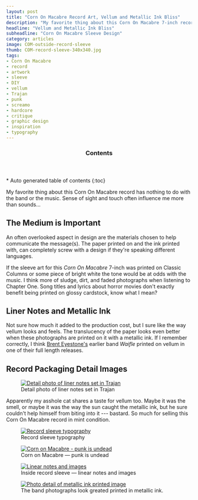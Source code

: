 ```yaml
---
layout: post
title: "Corn On Macabre Record Art, Vellum and Metallic Ink Bliss"
description: "My favorite thing about this Corn On Macabre 7-inch record is the use of vellum and metallic inks in the sleeve."
headline: "Vellum and Metallic Ink Bliss"
subheadline: "Corn On Macabre Sleeve Design"
category: articles
image: COM-outside-record-sleeve
thumb: COM-record-sleeve-340x340.jpg
tags: 
- Corn On Macabre 
- record
- artwork
- sleeve
- DIY
- vellum
- Trajan
- punk
- screamo
- hardcore
- critique
- graphic design
- inspiration
- typography
---
```

<section id="table-of-contents" class="toc">
  <header>
    <h3 class="delta">Contents</h3>
  </header>
<div id="drawer" markdown="1">
*  Auto generated table of contents
{:toc}
</div>
</section><!-- /#table-of-contents -->

My favorite thing about this Corn On Macabre record has nothing to do with the band or the music. Sense of sight and touch often influence me more than sounds...

## The Medium is Important

An often overlooked aspect in design are the materials chosen to help communicate the message(s). The paper printed on and the ink printed with, can completely screw with a design if they're speaking different languages.

If the sleeve art for this *Corn On Macabre* 7-inch was printed on Classic Columns or some piece of bright white the tone would be at odds with the music. I think more of sludge, dirt, and faded photographs when listening to Chapter One. Song titles and lyrics about horror movies don't exactly benefit being printed on glossy cardstock, know what I mean?

## Liner Notes and Metallic Ink

Not sure how much it added to the production cost, but I sure like the way vellum looks and feels. The translucency of the paper looks even better when these photographs are printed on it with a metallic ink. If I remember correctly, I think [Brent Eyestone's](http://www.discogs.com/artist/Brent+Eyestone) earlier band *Waifle* printed on vellum in one of their full length releases.

## Record Packaging Detail Images

<figure>
	<a href="{{ site.url }}/images/COM-metallic-ink-trajan.jpg" class="fancybox" rel="gallery" title="Everyone's favorite movie poster typeface, Trajan."><img src="{{ site.url }}/images/COM-metallic-ink-trajan-620x197.jpg" alt="Detail photo of liner notes set in Trajan" /></a>
	<figcaption>Detail photo of liner notes set in Trajan</figcaption>
</figure>

Apparently my asshole cat shares a taste for vellum too. Maybe it was the smell, or maybe it was the way the sun caught the metallic ink, but he sure couldn't help himself from biting into it --- bastard. So much for selling this Corn On Macabre record in mint condition.

<figure>
	<a href="{{ site.url }}/images/COM-record-sleeve-typography.jpg" title="Trajan is overused for a reason &#8212; it looks pretty good here, even if there are a few widows."><img src="{{ site.url }}/images/COM-record-sleeve-typography-300.jpg" alt="Record sleeve typography" /></a>
	<figcaption>Record sleeve typography</figcaption>
</figure>

<figure>
	<a href="{{ site.url }}/images/COM-punk-is-undead.jpg" title="Look, more Trajan. Suppose it was choosen to tie together horror themes in the songs with typography usually associated with horror film posters."><img src="{{ site.url }}/images/COM-punk-is-undead-300.jpg" alt="Corn on Macabre - punk is undead" /></a>
	<figcaption>Corn on Macabre &#8212; punk is undead</figcaption>
</figure>

<figure>
	<a href="{{ site.url }}/images/COM-record-sleeve.jpg" title="Less is more. Printed in only two colors really benefits this piece."><img src="{{ site.url }}/images/COM-record-sleeve-300.jpg" alt="Linear notes and images" /></a>
	<figcaption>Inside record sleeve &#8212; linear notes and images</figcaption>
</figure>

<figure>
    <a href="{{ site.url }}/images/COM-metallic-ink-image.jpg" title="Photographs printed on vellum with metallic ink"><img src="{{ site.url }}/images/COM-metallic-ink-image-300.jpg" alt="Photo detail of metallic ink printed image" /></a>
	<figcaption>The band photographs look greated printed in metallic ink.</figcaption>
</figure>